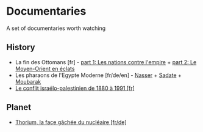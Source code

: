 # Documentaries
A set of documentaries worth watching

## History
- La fin des Ottomans [fr] - [part 1: Les nations contre l'empire](https://www.youtube.com/watch?v=XH8Iu4zfULY) + [part 2: Le Moyen-Orient en éclats](https://www.youtube.com/watch?v=U4bsjbEm6LU)
- Les pharaons de l'Egypte Moderne [fr/de/en] - [Nasser](http://www.arte.tv/guide/fr/047392-001-A/les-pharaons-de-l-egypte-moderne-1-3?autoplay=1) + [Sadate](http://www.arte.tv/guide/fr/047392-002-A/les-pharaons-de-l-egypte-moderne-2-3) + [Moubarak](http://www.arte.tv/guide/fr/047392-003-A/les-pharaons-de-l-egypte-moderne-3-3)
- [Le conflit israélo-palestinien de 1880 à 1991 [fr]](https://www.youtube.com/watch?v=nlMc5S66kiU)

## Planet
- [Thorium, la face gâchée du nucléaire [fr/de]](http://www.arte.tv/guide/fr/050775-000-A/thorium-la-face-gachee-du-nucleaire?autoplay=1)


